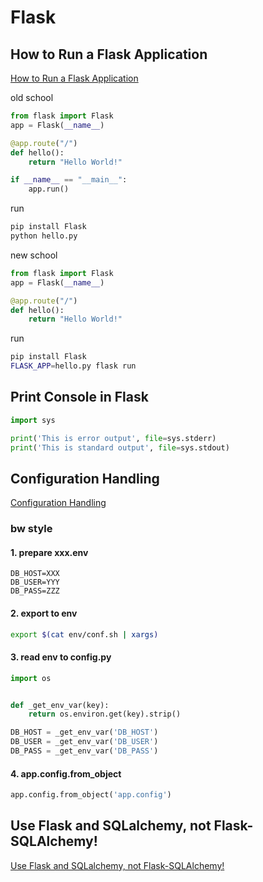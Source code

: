 # Flask

## How to Run a Flask Application

[How to Run a Flask Application](https://www.twilio.com/blog/how-run-flask-application)

old school

```py
from flask import Flask
app = Flask(__name__)

@app.route("/")
def hello():
    return "Hello World!"

if __name__ == "__main__":
    app.run()
```

run

```bash
pip install Flask
python hello.py
```

new school

```py
from flask import Flask
app = Flask(__name__)

@app.route("/")
def hello():
    return "Hello World!"
```

run

```bash
pip install Flask
FLASK_APP=hello.py flask run
```

## Print Console in Flask

```py
import sys

print('This is error output', file=sys.stderr)
print('This is standard output', file=sys.stdout)
```

## Configuration Handling

[Configuration Handling](https://flask.palletsprojects.com/en/1.1.x/config/)

### bw style

#### 1. prepare xxx.env

```env
DB_HOST=XXX
DB_USER=YYY
DB_PASS=ZZZ
```

#### 2. export to env

```bash
export $(cat env/conf.sh | xargs)
```

#### 3. read env to config.py

```py
import os


def _get_env_var(key):
    return os.environ.get(key).strip()

DB_HOST = _get_env_var('DB_HOST')
DB_USER = _get_env_var('DB_USER')
DB_PASS = _get_env_var('DB_PASS')
```

#### 4. app.config.from_object

```py
app.config.from_object('app.config')
```

## Use Flask and SQLalchemy, not Flask-SQLAlchemy!

[Use Flask and SQLalchemy, not Flask-SQLAlchemy!](https://towardsdatascience.com/use-flask-and-sqlalchemy-not-flask-sqlalchemy-5a64fafe22a4)
